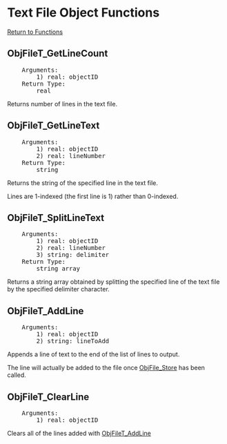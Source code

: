 ﻿# Text File Object Functions

[Return to Functions](./docs.html)

## ObjFileT_GetLineCount
<pre>
    Arguments:
        1) real: objectID
    Return Type:
        real
</pre>
Returns number of lines in the text file.

## ObjFileT_GetLineText
<pre>
    Arguments:
        1) real: objectID
        2) real: lineNumber
    Return Type:
        string
</pre>
Returns the string of the specified line in the text file.

Lines are 1-indexed (the first line is 1) rather than 0-indexed.

## ObjFileT_SplitLineText
<pre>
    Arguments:
        1) real: objectID
        2) real: lineNumber
        3) string: delimiter
    Return Type:
        string array
</pre>
Returns a string array obtained by splitting the specified line of the text file by the specified delimiter character.

## ObjFileT_AddLine
<pre>
    Arguments:
        1) real: objectID
        2) string: lineToAdd
</pre>
Appends a line of text to the end of the list of lines to output.

The line will actually be added to the file once [ObjFile_Store](./docs_file_object.html#objfile_store) has been called.

## ObjFileT_ClearLine
<pre>
    Arguments:
        1) real: objectID
</pre>
Clears all of the lines added with [ObjFileT_AddLine](objfilet_addline)